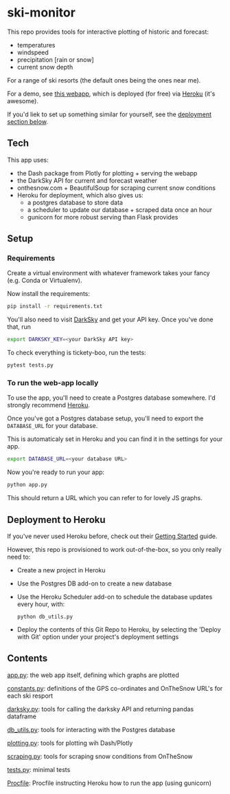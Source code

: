 # ski-monitor
This repo provides tools for interactive plotting of historic and forecast:
 - temperatures
 - windspeed
 - precipitation [rain or snow]
 - current snow depth
 
For a range of ski resorts (the default ones being the ones near me).

For a demo, see [this webapp](http://ski-monitor.herokuapp.com), which is deployed (for free) via [Heroku](http://heroku.com) (it's awesome).
 
If you'd liek to set up something similar for yourself, see the [deployment section below](#deployment-to-heroku).
 ## Tech
This app uses:
 
 - the Dash package from Plotly for plotting + serving the webapp
 - the DarkSky API for current and forecast weather
 - onthesnow.com + BeautifulSoup for scraping current snow conditions
 - Heroku for deployment, which also gives us:
    - a postgres database to store data
    - a scheduler to update our database + scraped data once an hour
    - gunicorn for more robust serving than Flask provides
    
## Setup

### Requirements

Create a virtual environment with whatever framework takes your fancy (e.g. Conda or Virtualenv).

Now install the requirements:
```bash
pip install -r requirements.txt

```
You'll also need to visit [DarkSky](https://darksky.net/dev) and get your API key. Once you've done that, run

```bash
export DARKSKY_KEY=<your DarkSky API key>
```

To check everything is tickety-boo, run the tests:

```bash
pytest tests.py
```
### To run the web-app locally

To use the app, you'll need to create a  Postgres database somewhere. I'd strongly recommend [Heroku](https://www.heroku.com/postgres).

Once you've got a Postgres database setup, you'll need to export the `DATABASE_URL` for your database.

This is automaticaly set in Heroku and you can find it in the settings for your app.
```bash
export DATABASE_URL=<your database URL>
```

Now you're ready to run your app:
```bash
python app.py

```

This should return a URL which you can refer to for lovely JS graphs.

## Deployment to Heroku 

If you've never used Heroku before, check out their [Getting Started](https://devcenter.heroku.com/start) guide.

However, this repo is provisioned to work out-of-the-box, so you only really need to:

- Create a new project in Heroku
- Use the Postgres DB add-on to create a new database
- Use the Heroku Scheduler add-on to schedule the database updates every hour, with:

    ```python db_utils.py```
    
- Deploy the contents of this Git Repo to Heroku, by selecting the 'Deploy with Git' option under your project's deployment settings
## Contents

[app.py](/app.py): the web app itself, defining which graphs are plotted

[constants.py](/constants.py): definitions of the GPS co-ordinates and OnTheSnow URL's for each ski resport

[darksky.py](/darksky.py): tools for calling the darksky API and returning pandas dataframe

[db_utils.py](/db_utils.py): tools for interacting with the Postgres database

[plotting.py](/plotting.py): tools for plotting wih Dash/Plotly

[scraping.py](/scraping.py): tools for scraping snow conditions from OnTheSnow

[tests.py](/tests.py): minimal tests

[Procfile](/Procfile): Procfile instructing Heroku how to run the app (using gunicorn)


 